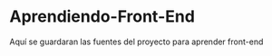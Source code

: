 Aprendiendo-Front-End
=====================

Aquí se guardaran las fuentes del proyecto para aprender front-end
